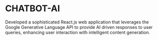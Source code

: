 # CHATBOT-AI
Developed a sophisticated React.js web application that leverages the Google Generative Language API to provide AI driven responses to user queries, enhancing user interaction with intelligent content generation.
